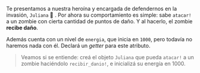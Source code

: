 Te presentamos a nuestra heroína y encargada de defendernos en la invasión, `Juliana` :raising_hand: . Por ahora su comportamiento es simple: sabe `atacar!` a un zombie con cierta cantidad de puntos de daño. Y al hacerlo, el zombie **recibe daño**.

Además cuenta con un nivel de `energia`, que inicia en `1000`, pero todavía no haremos nada con él. Declará un _getter_ para este atributo.

> Veamos si se entiende: creá el objeto `Juliana` que pueda `atacar!` a un zombie haciéndolo `recibir_danio!`, e inicializá su energía en 1000.